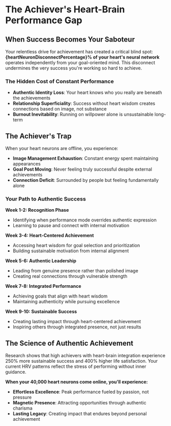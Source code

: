 # The Achiever's Heart-Brain Performance Gap

## When Success Becomes Your Saboteur

Your relentless drive for achievement has created a critical blind spot: **{heartNeuronDisconnectPercentage}% of your heart's neural network** operates independently from your goal-oriented mind. This disconnect undermines the very success you're working so hard to achieve.

### The Hidden Cost of Constant Performance

- **Authentic Identity Loss**: Your heart knows who you really are beneath the achievements
- **Relationship Superficiality**: Success without heart wisdom creates connections based on image, not substance
- **Burnout Inevitability**: Running on willpower alone is unsustainable long-term

## The Achiever's Trap

When your heart neurons are offline, you experience:

- **Image Management Exhaustion**: Constant energy spent maintaining appearances
- **Goal Post Moving**: Never feeling truly successful despite external achievements
- **Connection Deficit**: Surrounded by people but feeling fundamentally alone

### Your Path to Authentic Success

**Week 1-2: Recognition Phase**
- Identifying when performance mode overrides authentic expression
- Learning to pause and connect with internal motivation

**Week 3-4: Heart-Centered Achievement**
- Accessing heart wisdom for goal selection and prioritization
- Building sustainable motivation from internal alignment

**Week 5-6: Authentic Leadership**
- Leading from genuine presence rather than polished image
- Creating real connections through vulnerable strength

**Week 7-8: Integrated Performance**
- Achieving goals that align with heart wisdom
- Maintaining authenticity while pursuing excellence

**Week 9-10: Sustainable Success**
- Creating lasting impact through heart-centered achievement
- Inspiring others through integrated presence, not just results

## The Science of Authentic Achievement

Research shows that high achievers with heart-brain integration experience 250% more sustainable success and 400% higher life satisfaction. Your current HRV patterns reflect the stress of performing without inner guidance.

**When your 40,000 heart neurons come online, you'll experience:**

- **Effortless Excellence**: Peak performance fueled by passion, not pressure
- **Magnetic Presence**: Attracting opportunities through authentic charisma
- **Lasting Legacy**: Creating impact that endures beyond personal achievement